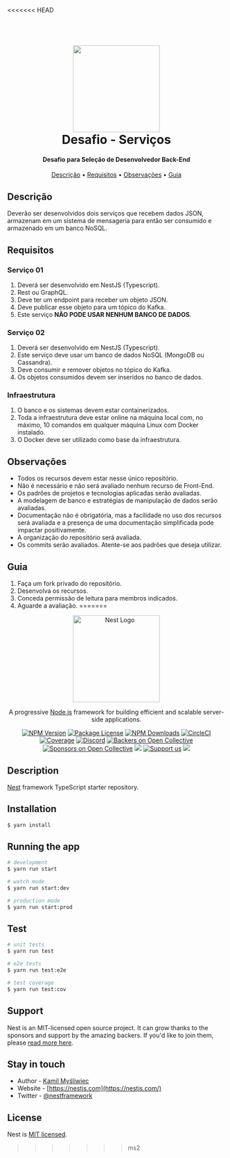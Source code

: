 <<<<<<< HEAD
<h1 align="center">
  <br>
  <img src="https://i.ibb.co/MD8jH60/apptrade-logo.jpg" alt="" width="200">
  <br>
  Desafio - Serviços
  <br>
</h1>

<h4 align="center">Desafio para Seleção de Desenvolvedor Back-End</h4>


<p align="center">
  <a href="#descrição">Descrição</a> •
  <a href="#requisitos">Requisitos</a> •
  <a href="#observações">Observações</a> •
  <a href="#guia">Guia</a>
</p>

## Descrição

Deverão ser desenvolvidos dois serviços que recebem dados JSON, armazenam em um sistema de mensageria para então ser consumido e armazenado em um banco NoSQL.

## Requisitos

### Serviço 01

1. Deverá ser desenvolvido em NestJS (Typescript).
2. Rest ou GraphQL.
3. Deve ter um endpoint para receber um objeto JSON.
4. Deve publicar esse objeto para um tópico do Kafka.
5. Este serviço **NÃO PODE USAR NENHUM BANCO DE DADOS**.


### Serviço 02

1. Deverá ser desenvolvido em NestJS (Typescript).
2. Este serviço deve usar um banco de dados NoSQL (MongoDB ou Cassandra).
3. Deve consumir e remover objetos no tópico do Kafka.
4. Os objetos consumidos devem ser inseridos no banco de dados.

### Infraestrutura

1. O banco e os sistemas devem estar containerizados.
2. Toda a infraestrutura deve estar online na máquina local com, no máximo, 10 comandos em qualquer máquina Linux com Docker instalado.
3. O Docker deve ser utilizado como base da infraestrutura.

## Observações

* Todos os recursos devem estar nesse único repositório.
* Não é necessário e não será avaliado nenhum recurso de Front-End.
* Os padrões de projetos e tecnologias aplicadas serão avaliadas.
* A modelagem de banco e estratégias de manipulação de dados serão avaliadas.
* Documentação não é obrigatória, mas a facilidade no uso dos recursos será avaliada e a presença de uma documentação simplificada pode impactar positivamente.
* A organização do repositório será avaliada.
* Os commits serão avaliados. Atente-se aos padrões que deseja utilizar.

## Guia

1. Faça um fork privado do repositório.
2. Desenvolva os recursos.
3. Conceda permissão de leitura para membros indicados.
4. Aguarde a avaliação.
=======
<p align="center">
  <a href="http://nestjs.com/" target="blank"><img src="https://nestjs.com/img/logo-small.svg" width="200" alt="Nest Logo" /></a>
</p>

[circleci-image]: https://img.shields.io/circleci/build/github/nestjs/nest/master?token=abc123def456
[circleci-url]: https://circleci.com/gh/nestjs/nest

  <p align="center">A progressive <a href="http://nodejs.org" target="_blank">Node.js</a> framework for building efficient and scalable server-side applications.</p>
    <p align="center">
<a href="https://www.npmjs.com/~nestjscore" target="_blank"><img src="https://img.shields.io/npm/v/@nestjs/core.svg" alt="NPM Version" /></a>
<a href="https://www.npmjs.com/~nestjscore" target="_blank"><img src="https://img.shields.io/npm/l/@nestjs/core.svg" alt="Package License" /></a>
<a href="https://www.npmjs.com/~nestjscore" target="_blank"><img src="https://img.shields.io/npm/dm/@nestjs/common.svg" alt="NPM Downloads" /></a>
<a href="https://circleci.com/gh/nestjs/nest" target="_blank"><img src="https://img.shields.io/circleci/build/github/nestjs/nest/master" alt="CircleCI" /></a>
<a href="https://coveralls.io/github/nestjs/nest?branch=master" target="_blank"><img src="https://coveralls.io/repos/github/nestjs/nest/badge.svg?branch=master#9" alt="Coverage" /></a>
<a href="https://discord.gg/G7Qnnhy" target="_blank"><img src="https://img.shields.io/badge/discord-online-brightgreen.svg" alt="Discord"/></a>
<a href="https://opencollective.com/nest#backer" target="_blank"><img src="https://opencollective.com/nest/backers/badge.svg" alt="Backers on Open Collective" /></a>
<a href="https://opencollective.com/nest#sponsor" target="_blank"><img src="https://opencollective.com/nest/sponsors/badge.svg" alt="Sponsors on Open Collective" /></a>
  <a href="https://paypal.me/kamilmysliwiec" target="_blank"><img src="https://img.shields.io/badge/Donate-PayPal-ff3f59.svg"/></a>
    <a href="https://opencollective.com/nest#sponsor"  target="_blank"><img src="https://img.shields.io/badge/Support%20us-Open%20Collective-41B883.svg" alt="Support us"></a>
  <a href="https://twitter.com/nestframework" target="_blank"><img src="https://img.shields.io/twitter/follow/nestframework.svg?style=social&label=Follow"></a>
</p>
  <!--[![Backers on Open Collective](https://opencollective.com/nest/backers/badge.svg)](https://opencollective.com/nest#backer)
  [![Sponsors on Open Collective](https://opencollective.com/nest/sponsors/badge.svg)](https://opencollective.com/nest#sponsor)-->

## Description

[Nest](https://github.com/nestjs/nest) framework TypeScript starter repository.

## Installation

```bash
$ yarn install
```

## Running the app

```bash
# development
$ yarn run start

# watch mode
$ yarn run start:dev

# production mode
$ yarn run start:prod
```

## Test

```bash
# unit tests
$ yarn run test

# e2e tests
$ yarn run test:e2e

# test coverage
$ yarn run test:cov
```

## Support

Nest is an MIT-licensed open source project. It can grow thanks to the sponsors and support by the amazing backers. If you'd like to join them, please [read more here](https://docs.nestjs.com/support).

## Stay in touch

- Author - [Kamil Myśliwiec](https://kamilmysliwiec.com)
- Website - [https://nestjs.com](https://nestjs.com/)
- Twitter - [@nestframework](https://twitter.com/nestframework)

## License

Nest is [MIT licensed](LICENSE).
>>>>>>> ms2
